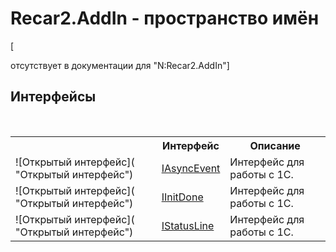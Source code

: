 # Recar2.AddIn - пространство имён
 

\[<summary> отсутствует в документации для "N:Recar2.AddIn"\]


## Интерфейсы
&nbsp;<table><tr><th></th><th>Интерфейс</th><th>Описание</th></tr><tr><td>![Открытый интерфейс]( "Открытый интерфейс")</td><td><a href="6e0a93bb-8e0c-5314-3c8e-1ca99f0e1d6d">IAsyncEvent</a></td><td>
Интерфейс для работы с 1С.</td></tr><tr><td>![Открытый интерфейс]( "Открытый интерфейс")</td><td><a href="e60796ec-d119-a247-2543-b527ace0c062">IInitDone</a></td><td>
Интерфейс для работы с 1С.</td></tr><tr><td>![Открытый интерфейс]( "Открытый интерфейс")</td><td><a href="071d8471-4e35-d07d-5776-14b75f6182dd">IStatusLine</a></td><td>
Интерфейс для работы с 1С.</td></tr></table>&nbsp;
